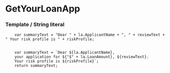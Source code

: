 # GetYourLoanApp

### Template / String literal 

```
    var summaryText = "Dear " + la.ApplicantName + ", " + reviewText + " Your risk profile is " + riskProfile;


    var summaryText = `Dear ${la.ApplicantName}, 
    your application for ${"$" + la.LoanAmount}, ${reviewText}.  
    Your risk profile is ${riskProfile}`;
    return summaryText;
```